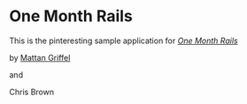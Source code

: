 # One Month Rails

This is the pinteresting sample application for
[*One Month Rails*](http://onemonthrails.com)

by [Mattan Griffel](http://matangirffel.com)

and

Chris Brown
